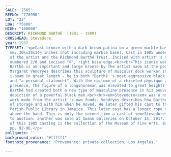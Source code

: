 ```yaml
---
SALE: '2565'
REFNO: "778990"
LOT: "22"
LOW: "75000"
HIGH: "100000"
DESCRIPT: RICHMOND BARTHÉ  (1901 - 1989)
CROSSHEAD: Stevedore.
year: 1937
TYPESET: '<p>Cast bronze with a dark brown patina on a green marble base, 1937. 778x508x368
  mm; 30⅝x20x14½ inches (not including marble base). Cast in 1985 under the supervision
  of the artist and the Richmond Barthé Trust. Incised with artist''s signature, date,
  numbered 2/8 and incised "©", right base edge.<br><br>This iconic work by Richmond
  Barthé is an important and large bronze by the artist made at the peak of his career.
  Margaret Vendryes describes this sculpture of muscular dock worker standing on a
  i-beam in great length - he is both "Barthé''s most aggressive black male figure"
  and "a personal statement". With the epitome of a chiseled physique and commanding
  presence, the figure of a longshoreman was elevated to great heights by the artist.
  Barthé had created both a new type of masculine presence in his oeuvre, and a new
  depiction of a powerful black man.<br><br><em>Stevedore</em> was a non-commissioned
  work made from the artist''s own funds. Vendryes describes how Barthé kept it out
  of storage and with him when he moved. He later gifted his cast to the St. Ann''s
  Parish Public Library in Jamaica. This later cast has a longer rope that extends
  above the hand. This is only the second time a cast of <em>Stevedore</em> has come
  to auction: another was sold at Swann Galleries on October 15, 2017. Another example
  of this 1985 casting is the collection of the Museum of Fine Arts, Boston. Vendryes
  pp. 92-96.</p>'
pullquote: ''
background_color: "#ffffff"
footnote_provenance: 'Provenance: private collection, Los Angeles.'

---
```

